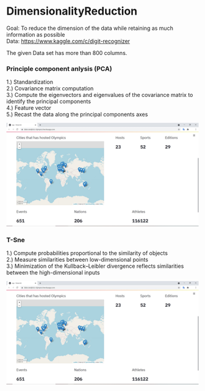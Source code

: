 # DimensionalityReduction
Goal: To reduce the dimension of the data while retaining as much information as possible <br />
Data: https://www.kaggle.com/c/digit-recognizer


The given Data set has more than 800 columns.
### Principle component anlysis (PCA)

1.) Standardization<br />
2.) Covariance matrix computation<br />
3.) Compute the eigenvectors and eigenvalues of the covariance matrix to identify the principal components<br />
4.) Feature vector<br />
5.) Recast the data along the principal components axes<br />

![Alt text](https://github.com/n-e-e-l/Data-Analytics-Olympics/blob/main/img/olmpic_1.JPG?raw=true "Insight")

### T-Sne
1.) Compute probabilities proportional to the similarity of objects <br />
2.) Measure similarities between low-dimensional points <br />
3.) Minimization of the Kullback–Leibler divergence  reflects similarities between the high-dimensional inputs <br />

![Alt text](https://github.com/n-e-e-l/Data-Analytics-Olympics/blob/main/img/olmpic_1.JPG?raw=true "Insight")
